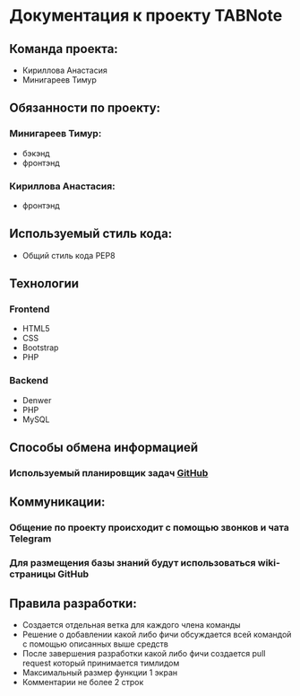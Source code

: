 # Документация к проекту TABNote
## Команда проекта:
* Кириллова Анастасия
* Минигареев Тимур
## Обязанности по проекту:
### Минигареев Тимур:
* бэкэнд
* фронтэнд
### Кириллова Анастасия:
* фронтэнд

## Используемый стиль кода: 
* Общий стиль кода PEP8

## Технологии
### Frontend
* HTML5
* CSS
* Bootstrap
* PHP

### Backend
* Denwer
* PHP
* MySQL

## Способы обмена информацией
### Используемый планировщик задач [GitHub](https://github.com/users/skidrow430/projects/1/views/1)

## Коммуникации:
### Общение по проекту происходит с помощью звонков и чата Telegram
### Для размещения базы знаний будут использоваться wiki-страницы GitHub

## Правила разработки:
* Создается отдельная ветка для каждого члена команды
* Решение о добавлении какой либо фичи обсуждается всей командой с помощью описанных выше средств
* После завершения разработки какой либо фичи создается pull request который принимается тимлидом
* Максимальный размер функции 1 экран
* Комментарии не более 2 строк
